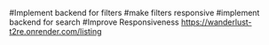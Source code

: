 #Implement backend for filters
#make filters responsive
#implement backend for search
#Improve Responsiveness
https://wanderlust-t2re.onrender.com/listing